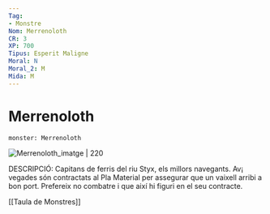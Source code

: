 ```yaml
---
Tag:
- Monstre
Nom: Merrenoloth
CR: 3
XP: 700
Tipus: Esperit Maligne
Moral: N
Moral_2: M
Mida: M
---
```

# Merrenoloth

```statblock
monster: Merrenoloth
```

![Merrenoloth_imatge | 220](https://static.wikia.nocookie.net/forgottenrealms/images/e/e3/Merrenoloth-5e.jpg/revision/latest?cb&#x3D;20190530033525)

DESCRIPCIÓ: 
Capitans de ferris del riu Styx, els millors navegants. Av¡ vegades són contractats al Pla Material per assegurar que un vaixell arribi a bon port. Prefereix no combatre i que així hi figuri en el seu contracte.

[[Taula de Monstres]]